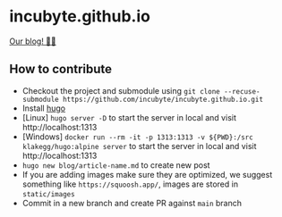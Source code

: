 # incubyte.github.io

[Our blog! ✍🏼](https://blog.incubyte.co/)

## How to contribute

- Checkout the project and submodule using `git clone --recuse-submodule https://github.com/incubyte/incubyte.github.io.git`
- Install [hugo](https://gohugo.io/getting-started/installing/)
- [Linux] `hugo server -D` to start the server in local and visit http://localhost:1313
- [Windows] `docker run --rm -it -p 1313:1313 -v ${PWD}:/src klakegg/hugo:alpine server` to start the server in local and visit http://localhost:1313
- `hugo new blog/article-name.md` to create new post
- If you are adding images make sure they are optimized, we suggest something like `https://squoosh.app/`, images are stored in `static/images`
- Commit in a new branch and create PR against `main` branch
